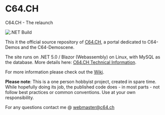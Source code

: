 # C64.CH
C64.CH  - The relaunch


![.NET Build](https://github.com/Sabbi/C64.CH/workflows/.NET%20Core/badge.svg)

This it the official source repository of [C64.CH](https://www.c64.ch), a portal dedicated to C64-Demos and the C64-Demoscene.

The site runs on .NET 5.0 / Blazor (Webassembly) on Linux, with MySQL as the database. More details here: [C64.CH Technical Information](https://www.c64.ch/help/technical).

For more information please check out the [Wiki](https://github.com/Sabbi/C64.CH/wiki).

**Please note**:
This is a one person hobbyist project, created in spare time. While hopefully doing its job, the published code does - in most parts - not follow best practices or common conventions. Use at your own responsibility.

For any questions contact me @ webmaster@c64.ch

